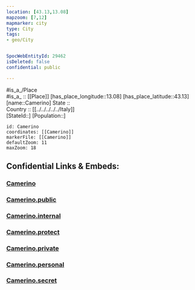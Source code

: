 ```yaml
---
location: [43.13,13.08] 
mapzoom: [7,12] 
mapmarker: city 
type: City
tags:
- geo/City


SpocWebEntityId: 29462
isDeleted: false
confidential: public

---
```

#is_a_/Place  
#is_a_ :: [[Place]] 
[has_place_longitude::13.08] 
[has_place_latitude::43.13] 
[name::Camerino] 
State ::  
Country :: [[../../../../../Italy]]  
[StateId::] 
[Population::] 



```leaflet
id: Camerino
coordinates: [[Camerino]] 
markerFile: [[Camerino]] 
defaultZoom: 11 
maxZoom: 18
```


## Confidential Links & Embeds: 

### [Camerino](/_Standards/Earth/Continent/Europe/Europe~South/Italy/regions~Italy/Marche/Macerata.Province/City/Camerino.md) 

### [Camerino.public](/_public/Earth/Continent/Europe/Europe~South/Italy/regions~Italy/Marche/Macerata.Province/City/Camerino.public.md) 

### [Camerino.internal](/_internal/Earth/Continent/Europe/Europe~South/Italy/regions~Italy/Marche/Macerata.Province/City/Camerino.internal.md) 

### [Camerino.protect](/_protect/Earth/Continent/Europe/Europe~South/Italy/regions~Italy/Marche/Macerata.Province/City/Camerino.protect.md) 

### [Camerino.private](/_private/Earth/Continent/Europe/Europe~South/Italy/regions~Italy/Marche/Macerata.Province/City/Camerino.private.md) 

### [Camerino.personal](/_personal/Earth/Continent/Europe/Europe~South/Italy/regions~Italy/Marche/Macerata.Province/City/Camerino.personal.md) 

### [Camerino.secret](/_secret/Earth/Continent/Europe/Europe~South/Italy/regions~Italy/Marche/Macerata.Province/City/Camerino.secret.md)


